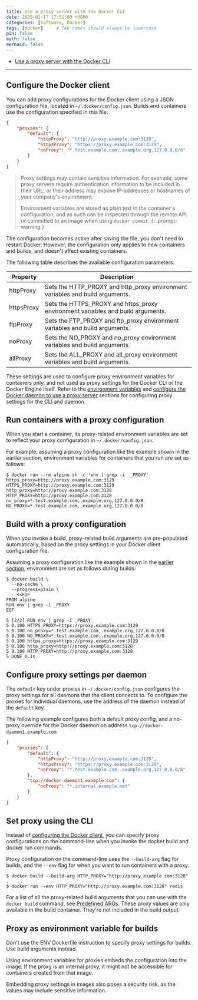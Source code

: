 ```yaml
---
title: Use a proxy server with the Docker CLI
date: 2025-02-17 17:51:00 +0800
categories: [Software, Docker]
tags: [docker]     # TAG names should always be lowercase
pin: false
math: false
mermaid: false
---
```



- [Use a proxy server with the Docker CLI](https://docs.docker.com/engine/cli/proxy/)

---

## Configure the Docker client

You can add proxy configurations for the Docker client using a JSON configuration file,
located in `~/.docker/config.json`. Builds and containers use the configuration specified in this file.

```json
{
    "proxies": {
        "default": {
            "httpProxy": "http://proxy.example.com:3128",
            "httpsProxy": "https://proxy.example.com:3129",
            "noProxy": "*.test.example.com,.example.org,127.0.0.0/8"
        }
    }
}
```

> Proxy settings may contain sensitive information. For example, some proxy servers
> require authentication information to be included in their URL, or their address may
> expose IP-addresses or hostnames of your company's environment.
>
> Environment variables are stored as plain text in the container's configuration, and
> as such can be inspected through the remote API or committed to an image when using
> `docker commit`.
{: .prompt-warning }

The configuration becomes active after saving the file, you don't need to restart Docker.
However, the configuration only applies to new containers and builds, and doesn't affect existing containers.

The following table describes the available configuration parameters.


|Property   |Description                                                                    |
|-----------|-------------------------------------------------------------------------------|
|httpProxy  |Sets the HTTP_PROXY and http_proxy environment variables and build arguments.  |
|httpsProxy |Sets the HTTPS_PROXY and https_proxy environment variables and build arguments.|
|ftpProxy   |Sets the FTP_PROXY and ftp_proxy environment variables and build arguments.    |
|noProxy    |Sets the NO_PROXY and no_proxy environment variables and build arguments.      |
|allProxy   |Sets the ALL_PROXY and all_proxy environment variables and build arguments.    |

These settings are used to configure proxy environment variables for containers only,
and not used as proxy settings for the Docker CLI or the Docker Engine itself.
Refer to the [environment variables](https://docs.docker.com/reference/cli/docker/#environment-variables)
and [configure the Docker daemon to use a proxy server](https://docs.docker.com/engine/daemon/proxy/)
sections for configuring proxy settings for the CLI and daemon.

## Run containers with a proxy configuration

When you start a container, its proxy-related environment variables are set to
reflect your proxy configuration in `~/.docker/config.json`.

For example, assuming a proxy configuration like the example shown in the earlier
section, environment variables for containers that you run are set as follows:

```
$ docker run --rm alpine sh -c 'env | grep -i  _PROXY'
https_proxy=http://proxy.example.com:3129
HTTPS_PROXY=http://proxy.example.com:3129
http_proxy=http://proxy.example.com:3128
HTTP_PROXY=http://proxy.example.com:3128
no_proxy=*.test.example.com,.example.org,127.0.0.0/8
NO_PROXY=*.test.example.com,.example.org,127.0.0.0/8
```

## Build with a proxy configuration

When you invoke a build, proxy-related build arguments are pre-populated automatically,
based on the proxy settings in your Docker client configuration file.

Assuming a proxy configuration like the example shown in the [earlier section](#configure-the-docker-client),
environment are set as follows during builds:

```
$ docker build \
  --no-cache \
  --progress=plain \
  - <<EOF
FROM alpine
RUN env | grep -i _PROXY
EOF
```

```
5 [2/2] RUN env | grep -i _PROXY
5 0.100 HTTPS_PROXY=https://proxy.example.com:3129
5 0.100 no_proxy=*.test.example.com,.example.org,127.0.0.0/8
5 0.100 NO_PROXY=*.test.example.com,.example.org,127.0.0.0/8
5 0.100 https_proxy=https://proxy.example.com:3129
5 0.100 http_proxy=http://proxy.example.com:3128
5 0.100 HTTP_PROXY=http://proxy.example.com:3128
5 DONE 0.1s
```

## Configure proxy settings per daemon

The `default` key under proxies in `~/.docker/config.json` configures the proxy settings
for all daemons that the client connects to. To configure the proxies for individual daemons,
use the address of the daemon instead of the `default` key.

The following example configures both a default proxy config, and a no-proxy override
for the Docker daemon on address `tcp://docker-daemon1.example.com`:


```json
{
    "proxies": {
        "default": {
            "httpProxy": "http://proxy.example.com:3128",
            "httpsProxy": "https://proxy.example.com:3129",
            "noProxy": "*.test.example.com,.example.org,127.0.0.0/8"
        },
        "tcp://docker-daemon1.example.com": {
            "noProxy": "*.internal.example.net"
        }
    }
}
```

## Set proxy using the CLI

Instead of [configuring the Docker client](https://docs.docker.com/engine/cli/proxy/#configure-the-docker-client),
you can specify proxy configurations on the command-line when you invoke the docker build and docker run commands.

Proxy configuration on the command-line uses the `--build-arg` flag for builds, and the `--env` flag for when you
want to run containers with a proxy.

```
$ docker build --build-arg HTTP_PROXY="http://proxy.example.com:3128" .
$ docker run --env HTTP_PROXY="http://proxy.example.com:3128" redis
```

For a list of all the proxy-related build arguments that you can use with the `docker build` command,
see [Predefined ARGs](https://docs.docker.com/reference/dockerfile/#predefined-args). These proxy values
are only available in the build container. They're not included in the build output.

## Proxy as environment variable for builds

Don't use the ENV Dockerfile instruction to specify proxy settings for builds. Use build arguments instead.

Using environment variables for proxies embeds the configuration into the image. If the proxy is an internal proxy,
it might not be accessible for containers created from that image.

Embedding proxy settings in images also poses a security risk, as the values may include sensitive information.
